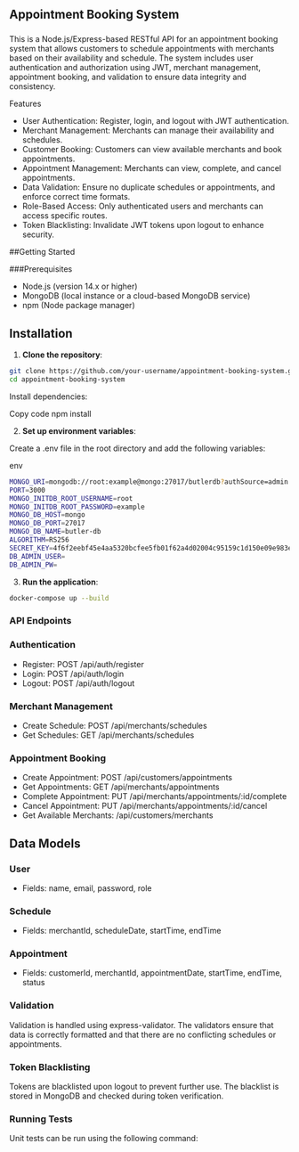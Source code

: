 ## Appointment Booking System

###

This is a Node.js/Express-based RESTful API for an appointment booking system that allows customers to schedule appointments with merchants based on their availability and schedule. The system includes user authentication and authorization using JWT, merchant management, appointment booking, and validation to ensure data integrity and consistency.

Features

- User Authentication: Register, login, and logout with JWT authentication.
- Merchant Management: Merchants can manage their availability and schedules.
- Customer Booking: Customers can view available merchants and book appointments.
- Appointment Management: Merchants can view, complete, and cancel appointments.
- Data Validation: Ensure no duplicate schedules or appointments, and enforce correct time formats.
- Role-Based Access: Only authenticated users and merchants can access specific routes.
- Token Blacklisting: Invalidate JWT tokens upon logout to enhance security.

##Getting Started

###Prerequisites

- Node.js (version 14.x or higher)
- MongoDB (local instance or a cloud-based MongoDB service)
- npm (Node package manager)

## Installation

1. **Clone the repository**:

```bash
git clone https://github.com/your-username/appointment-booking-system.git
cd appointment-booking-system
```

Install dependencies:

Copy code
npm install

2. **Set up environment variables**:

Create a .env file in the root directory and add the following variables:

env

```bash
MONGO_URI=mongodb://root:example@mongo:27017/butlerdb?authSource=admin
PORT=3000
MONGO_INITDB_ROOT_USERNAME=root
MONGO_INITDB_ROOT_PASSWORD=example
MONGO_DB_HOST=mongo
MONGO_DB_PORT=27017
MONGO_DB_NAME=butler-db
ALGORITHM=RS256
SECRET_KEY=4f6f2eebf45e4aa5320bcfee5fb01f62a4d02004c95159c1d150e09e983eb119
DB_ADMIN_USER=
DB_ADMIN_PW=

```

3. **Run the application**:

```bash
docker-compose up --build
```

### API Endpoints

### Authentication

- Register: POST /api/auth/register
- Login: POST /api/auth/login
- Logout: POST /api/auth/logout

### Merchant Management

- Create Schedule: POST /api/merchants/schedules
- Get Schedules: GET /api/merchants/schedules

### Appointment Booking

- Create Appointment: POST /api/customers/appointments
- Get Appointments: GET /api/merchants/appointments
- Complete Appointment: PUT /api/merchants/appointments/:id/complete
- Cancel Appointment: PUT /api/merchants/appointments/:id/cancel
- Get Available Merchants: /api/customers/merchants

## Data Models

### User

- Fields: name, email, password, role

### Schedule

- Fields: merchantId, scheduleDate, startTime, endTime

### Appointment

- Fields: customerId, merchantId, appointmentDate, startTime, endTime, status

### Validation

Validation is handled using express-validator. The validators ensure that data is correctly formatted and that there are no conflicting schedules or appointments.

### Token Blacklisting

Tokens are blacklisted upon logout to prevent further use. The blacklist is stored in MongoDB and checked during token verification.

### Running Tests

Unit tests can be run using the following command:
